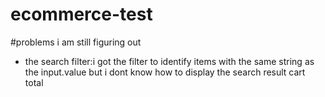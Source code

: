 # ecommerce-test
#problems i am still figuring out
- the search filter:i got the filter to identify items with the same string as the input.value but i dont know how to display the search result
cart total
